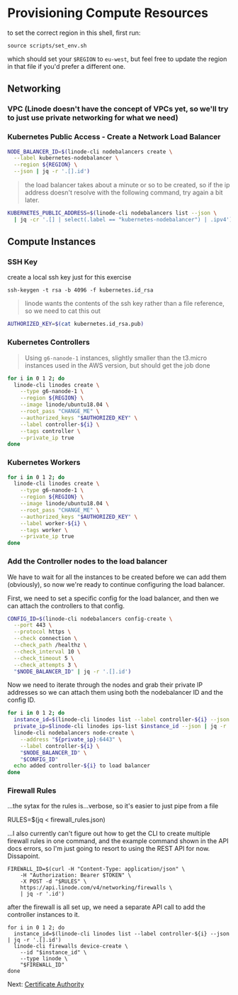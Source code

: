 # Provisioning Compute Resources

to set the correct region in this shell, first run:

```
source scripts/set_env.sh
```

which should set your `$REGION` to `eu-west`, but feel free to update the region in that file if you'd prefer a different one.

## Networking

### VPC (Linode doesn't have the concept of VPCs yet, so we'll try to just use private networking for what we need)

### Kubernetes Public Access - Create a Network Load Balancer

```sh
NODE_BALANCER_ID=$(linode-cli nodebalancers create \
  --label kubernetes-nodebalancer \
  --region ${REGION} \
  --json | jq -r '.[].id')
```

> the load balancer takes about a minute or so to be created, so if the ip address doesn't resolve with the following command, try again a bit later.

```sh
KUBERNETES_PUBLIC_ADDRESS=$(linode-cli nodebalancers list --json \
  | jq -cr '.[] | select(.label == "kubernetes-nodebalancer") | .ipv4')
```

## Compute Instances

### SSH Key

create a local ssh key just for this exercise

```
ssh-keygen -t rsa -b 4096 -f kubernetes.id_rsa
```

> linode wants the contents of the ssh key rather than a file reference, so we need to cat this out

```sh
AUTHORIZED_KEY=$(cat kubernetes.id_rsa.pub)
```

### Kubernetes Controllers

> Using `g6-nanode-1` instances, slightly smaller than the t3.micro instances used in the AWS version, but should get the job done

```sh
for i in 0 1 2; do
  linode-cli linodes create \
    --type g6-nanode-1 \
    --region ${REGION} \
    --image linode/ubuntu18.04 \
    --root_pass "CHANGE_ME" \
    --authorized_keys "$AUTHORIZED_KEY" \
    --label controller-${i} \
    --tags controller \
    --private_ip true
done
```

### Kubernetes Workers

```sh
for i in 0 1 2; do
  linode-cli linodes create \
    --type g6-nanode-1 \
    --region ${REGION} \
    --image linode/ubuntu18.04 \
    --root_pass "CHANGE_ME" \
    --authorized_keys "$AUTHORIZED_KEY" \
    --label worker-${i} \
    --tags worker \
    --private_ip true
done
```

### Add the Controller nodes to the load balancer

We have to wait for all the instances to be created before we can add them (obviously), so now we're ready to continue configuring the load balancer.

First, we need to set a specific config for the load balancer, and then we can attach the controllers to that config.

```sh
CONFIG_ID=$(linode-cli nodebalancers config-create \
  --port 443 \
  --protocol https \
  --check connection \
  --check_path /healthz \
  --check_interval 10 \
  --check_timeout 5 \
  --check_attempts 3 \
  "$NODE_BALANCER_ID" | jq -r '.[].id')
```

Now we need to iterate through the nodes and grab their private IP addresses so we can attach them using both the nodebalancer ID and the config ID.

```sh
for i in 0 1 2; do
  instance_id=$(linode-cli linodes list --label controller-${i} --json | jq -r '.[].id')
  private_ip=$linode-cli linodes ips-list $instance_id --json | jq -r '.[].ipv4.private | .[].address')
  linode-cli nodebalancers node-create \
    --address "${private_ip}:6443" \
    --label controller-${i} \
    "$NODE_BALANCER_ID" \
    "$CONFIG_ID"
  echo added controller-${i} to load balancer
done
```

### Firewall Rules

...the sytax for the rules is...verbose, so it's easier to just pipe from a file

RULES=$(jq < firewall_rules.json)

...I also currently can't figure out how to get the CLI to create multiple firewall rules in one command, and the example command shown in the API docs errors, so I'm just going to resort to using the REST API for now. Dissapoint.

```
FIREWALL_ID=$(curl -H "Content-Type: application/json" \
    -H "Authorization: Bearer $TOKEN" \
    -X POST -d "$RULES" \
    https://api.linode.com/v4/networking/firewalls \
    | jq -r '.id')
```

after the firewall is all set up, we need a separate API call to add the controller instances to it.

```
for i in 0 1 2; do
  instance_id=$(linode-cli linodes list --label controller-${i} --json | jq -r '.[].id')
  linode-cli firewalls device-create \
    --id "$instance_id" \
    --type linode \
    "$FIREWALL_ID"
done
```

Next: [Certificate Authority](04-certificate-authority.md)
